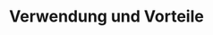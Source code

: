 ---
title: Verwendung und Vorteile
type: docs
weight: 20
url: /de/sharepoint/usage-and-benefits/
---